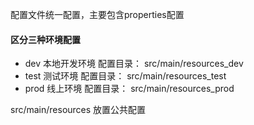 配置文件统一配置，主要包含properties配置

#### 区分三种环境配置  
* dev  本地开发环境 配置目录： src/main/resources_dev  
* test 测试环境 配置目录： src/main/resources_test  
* prod 线上环境 配置目录： src/main/resources_prod  

src/main/resources 放置公共配置